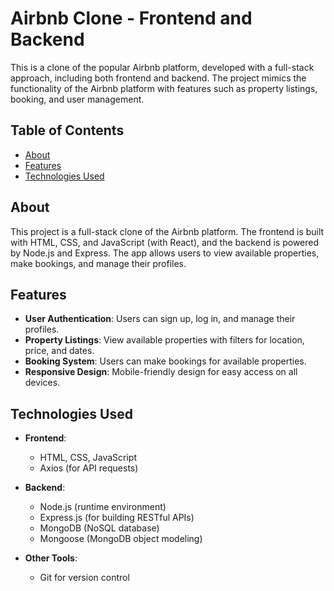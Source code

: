# Airbnb Clone - Frontend and Backend

This is a clone of the popular Airbnb platform, developed with a full-stack approach, including both frontend and backend. The project mimics the functionality of the Airbnb platform with features such as property listings, booking, and user management.

## Table of Contents

- [About](#about)
- [Features](#features)
- [Technologies Used](#technologies-used)



## About

This project is a full-stack clone of the Airbnb platform. The frontend is built with HTML, CSS, and JavaScript (with React), and the backend is powered by Node.js and Express. The app allows users to view available properties, make bookings, and manage their profiles.

## Features

- **User Authentication**: Users can sign up, log in, and manage their profiles.
- **Property Listings**: View available properties with filters for location, price, and dates.
- **Booking System**: Users can make bookings for available properties.
- **Responsive Design**: Mobile-friendly design for easy access on all devices.

## Technologies Used

- **Frontend**:
  - HTML, CSS, JavaScript
  - Axios (for API requests)

- **Backend**:
  - Node.js (runtime environment)
  - Express.js (for building RESTful APIs)
  - MongoDB (NoSQL database)
  - Mongoose (MongoDB object modeling)

- **Other Tools**:
  - Git for version control


